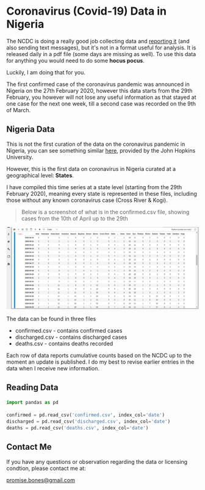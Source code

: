 # Coronavirus (Covid-19) Data in Nigeria

The NCDC is doing a really good job collecting data and [reporting it](https://ncdc.gov.ng/diseases/sitreps/?cat=14&name=An%20update%20of%20COVID-19%20outbreak%20in%20Nigeria) (and also sending text messages), but it's not in a format useful for analysis. It is released daily in a pdf file (some days are missing as well). To use this data for anything you would need to do some **hocus pocus**.

Luckily, I am doing that for you.

The first confirmed case of the coronavirus pandemic was announced in Nigeria on the 27th February 2020, however this data starts from the 29th February, you however will not lose any useful information as that stayed at one case for the next one week, till a second case was recorded on the 9th of March.

## Nigeria Data

This is not the first curation of the data on the coronavirus pandemic in Nigeria, you can see something similar [here](https://github.com/CSSEGISandData/COVID-19), provided by the John Hopkins University.

However, this is the first data on coronavirus in Nigeria curated at a geographical level: **States**.

I have compiled this time series at a state level (starting from the 29th February 2020), meaning every state is represented in these files, including those without any known coronavirus case (Cross River & Kogi).

> Below is a screenshot of what is in the confirmed.csv file, showing cases from the 10th of April up to the 29th

![confirmed cases](https://github.com/6ones/covid-19-data.ng/blob/master/images/screenshot%20confirmed%20cases.png)

The data can be found in three files

- confirmed.csv - contains confirmed cases
- discharged.csv - contains discharged cases
- deaths.csv - contains deaths recorded

Each row of data reports cumulative counts based on the NCDC up to the moment an update is published. I do my best to revise earlier entries in the data when I receive new information.

## Reading Data

```python
import pandas as pd

confirmed = pd.read_csv('confirmed.csv', index_col='date')
discharged = pd.read_csv('discharged.csv', index_col='date')
deaths = pd.read_csv('deaths.csv', index_col='date')
```

## Contact Me

If you have any questions or observation regarding the data or licensing condtion, please contact me at:

[promise.bones@gmail.com](mailto:promise.bones@gmail.com)
